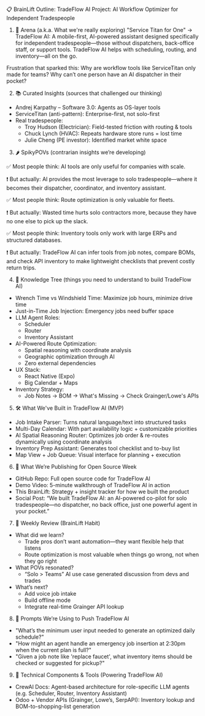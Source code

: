 📋 BrainLift Outline: TradeFlow AI
Project: AI Workflow Optimizer for Independent Tradespeople

1. 🎯 Arena (a.k.a. What we're really exploring)
"Service Titan for One" → TradeFlow AI:
A mobile-first, AI-powered assistant designed specifically for independent tradespeople—those without dispatchers, back-office staff, or support tools. TradeFlow AI helps with scheduling, routing, and inventory—all on the go.

Frustration that sparked this:
Why are workflow tools like ServiceTitan only made for teams? Why can’t one person have an AI dispatcher in their pocket?

2. 📚 Curated Insights (sources that challenged our thinking)
- Andrej Karpathy – Software 3.0: Agents as OS-layer tools
- ServiceTitan (anti-pattern): Enterprise-first, not solo-first
- Real tradespeople:
  - Troy Hudson (Electrician): Field-tested friction with routing & tools
  - Chuck Lynch (HVAC): Repeats hardware store runs = lost time
  - Julie Cheng (PE investor): Identified market white space


3. 🌶 SpikyPOVs (contrarian insights we’re developing)

✅ Most people think:
AI tools are only useful for companies with scale.

❗ But actually:
AI provides the most leverage to solo tradespeople—where it becomes their dispatcher, coordinator, and inventory assistant.

✅ Most people think:
Route optimization is only valuable for fleets.

❗ But actually:
Wasted time hurts solo contractors more, because they have no one else to pick up the slack.

✅ Most people think:
Inventory tools only work with large ERPs and structured databases.

❗ But actually:
TradeFlow AI can infer tools from job notes, compare BOMs, and check API inventory to make lightweight checklists that prevent costly return trips.

4. 🧱 Knowledge Tree (things you need to understand to build TradeFlow AI)
- Wrench Time vs Windshield Time: Maximize job hours, minimize drive time
- Just-in-Time Job Injection: Emergency jobs need buffer space
- LLM Agent Roles:
  - Scheduler
  - Router
  - Inventory Assistant
- AI-Powered Route Optimization:
  - Spatial reasoning with coordinate analysis
  - Geographic optimization through AI
  - Zero external dependencies
- UX Stack:
  - React Native (Expo)
  - Big Calendar + Maps
- Inventory Strategy:
  - Job Notes → BOM → What's Missing → Check Grainger/Lowe's APIs

5. 🛠️ What We've Built in TradeFlow AI (MVP)
- Job Intake Parser: Turns natural language/text into structured tasks
- Multi-Day Calendar: With part availability logic + customizable priorities
- AI Spatial Reasoning Router: Optimizes job order & re-routes dynamically using coordinate analysis
- Inventory Prep Assistant: Generates tool checklist and to-buy list
- Map View + Job Queue: Visual interface for planning + execution

6. 📣 What We’re Publishing for Open Source Week
- GitHub Repo: Full open source code for TradeFlow AI
- Demo Video: 5-minute walkthrough of TradeFlow AI in action
- This BrainLift: Strategy + insight tracker for how we built the product
- Social Post:
  “We built TradeFlow AI: an AI-powered co-pilot for solo tradespeople—no dispatcher, no back office, just one powerful agent in your pocket.”

7. 🔁 Weekly Review (BrainLift Habit)
- What did we learn?
  - Trade pros don’t want automation—they want flexible help that listens
  - Route optimization is most valuable when things go wrong, not when they go right
- What POVs resonated?
  - “Solo > Teams” AI use case generated discussion from devs and trades
- What’s next?
  - Add voice job intake
  - Build offline mode
  - Integrate real-time Grainger API lookup

8. 🧠 Prompts We’re Using to Push TradeFlow AI
- "What’s the minimum user input needed to generate an optimized daily schedule?"
- "How might an agent handle an emergency job insertion at 2:30pm when the current plan is full?"
- "Given a job note like 'replace faucet', what inventory items should be checked or suggested for pickup?"
9. 🔧 Technical Components & Tools (Powering TradeFlow AI)
- CrewAI Docs: Agent-based architecture for role-specific LLM agents (e.g. Scheduler, Router, Inventory Assistant)
- Odoo + Vendor APIs (Grainger, Lowe’s, SerpAPI): Inventory lookup and BOM-to-shopping-list generation
